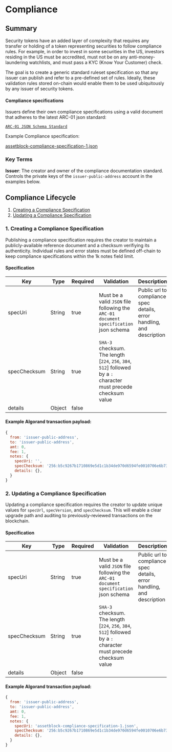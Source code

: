 
# Compliance

## Summary

Security tokens have an added layer of complexity that requires any transfer or holding of a token representing securities to follow compliance rules. For example, in order to invest in some securities in the US, investors residing in the US must be accredited, must not be on any anti-money-laundering watchlists, and must pass a KYC (Know Your Customer) check. 

The goal is to create a generic standard ruleset specification so that any issuer can publish and refer to a pre-defined set of rules. Ideally, these validation rules stored on-chain would enable them to be used ubiquitously by any issuer of security tokens.

#### Compliance specifications

Issuers define their own compliance specifications using a valid 
document that adheres to the latest ARC-01 json standard:

[`ARC-01 JSON Schema Standard`](./schema.json)

Example Compliance specification:

[assetblock-compliance-specification-1.json](./complianceSpec1.json)

### Key Terms

**Issuer**: The creator and owner of the compliance documentation standard. Controls the private keys of the `issuer-public-address` account in the examples below.

## Compliance Lifecycle

1. [Creating a Compliance Specification](#creating-a-compliance-specification)
1. [Updating a Compliance Specification](#updating-a-compliance-specification)


### 1. Creating a Compliance Specification

Publishing a compliance specification requires the creator to maintain a publicly-available reference document and a checksum verifiying its authenticity. Individual rules and error states must be defined off-chain to keep compliance specifications within the 1k notes field limit.

#### Specification
|Key|Type|Required|Validation|Description|
|----|----|----|----|----|
|specUri|String|true|Must be a valid `JSON` file following the `ARC-01 document specification` json schema |Public url to compliance spec details, error handling, and description |
|specChecksum|String|true|`SHA-3` checksum. The length [`224`, `256`, `384`, `512`] followed by a `:` character must precede checksum value|||details|Object|true|||
|details|Object|false|||


#### Example Algorand transaction payload:
```js
{
  from: 'issuer-public-address',
  to: 'issuer-public-address',
  amt: 0,
  fee: 1,
  notes: {    
    specUri: '',
    specChecksum: '256:b5c9267b1710869e5d1c1b34de970d6594fe0010706e6b7366c42d7151728a50',    
    details: {},
  }
}
```


### 2. Updating a Compliance Specification

Updating a compliance specification requires the creator to update unique values for `specUrl`, `specVersion`, and `specChecksum`. This will enable a clear upgrade path and auditing to previously-reviewed transactions on the blockchain.

#### Specification
|Key|Type|Required|Validation|Description|
|----|----|----|----|----|
|specUri|String|true|Must be a valid `JSON` file following the `ARC-01 document specification` json schema |Public url to compliance spec details, error handling, and description |
|specChecksum|String|true|`SHA-3` checksum. The length [`224`, `256`, `384`, `512`] followed by a `:` character must precede checksum value||
|details|Object|false|||

#### Example Algorand transaction payload:
```js
{
  from: 'issuer-public-address',
  to: 'issuer-public-address',
  amt: 0,
  fee: 1,
  notes: {    
    specUri: 'assetblock-compliance-specification-1.json',
    specChecksum: '256:b5c9267b1710869e5d1c1b34de970d6594fe0010706e6b7366c42d7151728a50',
    details: {},
  }
}
```